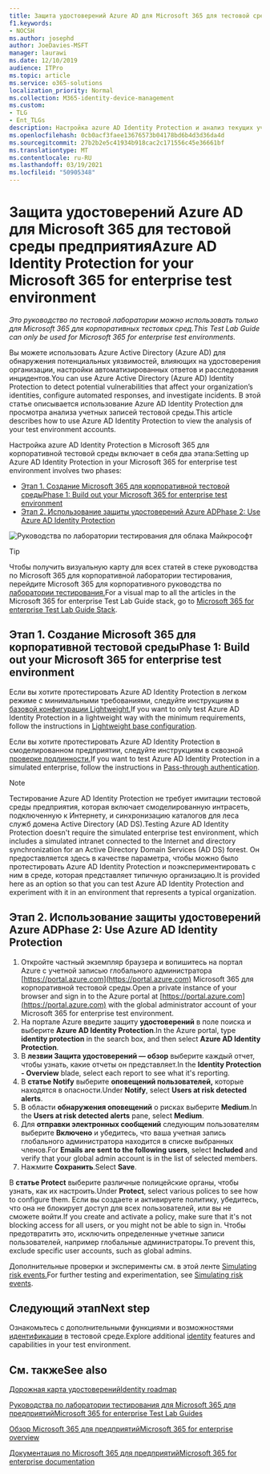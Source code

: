 ```yaml
---
title: Защита удостоверений Azure AD для Microsoft 365 для тестовой среды предприятия
f1.keywords:
- NOCSH
ms.author: josephd
author: JoeDavies-MSFT
manager: laurawi
ms.date: 12/10/2019
audience: ITPro
ms.topic: article
ms.service: o365-solutions
localization_priority: Normal
ms.collection: M365-identity-device-management
ms.custom:
- TLG
- Ent_TLGs
description: Настройка azure AD Identity Protection и анализ текущих учетных записей в Microsoft 365 для корпоративной тестовой среды.
ms.openlocfilehash: 0cb0acf3faee13676573b04178bd6b4d3d36da4d
ms.sourcegitcommit: 27b2b2e5c41934b918cac2c171556c45e36661bf
ms.translationtype: MT
ms.contentlocale: ru-RU
ms.lasthandoff: 03/19/2021
ms.locfileid: "50905348"
---
```

# <a name="azure-ad-identity-protection-for-your-microsoft-365-for-enterprise-test-environment"></a><span data-ttu-id="2ffe7-103">Защита удостоверений Azure AD для Microsoft 365 для тестовой среды предприятия</span><span class="sxs-lookup"><span data-stu-id="2ffe7-103">Azure AD Identity Protection for your Microsoft 365 for enterprise test environment</span></span>

<span data-ttu-id="2ffe7-104">*Это руководство по тестовой лаборатории можно использовать только для Microsoft 365 для корпоративных тестовых сред.*</span><span class="sxs-lookup"><span data-stu-id="2ffe7-104">*This Test Lab Guide can only be used for Microsoft 365 for enterprise test environments.*</span></span>

<span data-ttu-id="2ffe7-105">Вы можете использовать Azure Active Directory (Azure AD) для обнаружения потенциальных уязвимостей, влияющих на удостоверения организации, настройки автоматизированных ответов и расследования инцидентов.</span><span class="sxs-lookup"><span data-stu-id="2ffe7-105">You can use Azure Active Directory (Azure AD) Identity Protection to detect potential vulnerabilities that affect your organization’s identities, configure automated responses, and investigate incidents.</span></span> <span data-ttu-id="2ffe7-106">В этой статье описывается использование Azure AD Identity Protection для просмотра анализа учетных записей тестовой среды.</span><span class="sxs-lookup"><span data-stu-id="2ffe7-106">This article describes how to use Azure AD Identity Protection to view the analysis of your test environment accounts.</span></span>

<span data-ttu-id="2ffe7-107">Настройка azure AD Identity Protection в Microsoft 365 для корпоративной тестовой среды включает в себя два этапа:</span><span class="sxs-lookup"><span data-stu-id="2ffe7-107">Setting up Azure AD Identity Protection in your Microsoft 365 for enterprise test environment involves two phases:</span></span>

- [<span data-ttu-id="2ffe7-108">Этап 1. Создание Microsoft 365 для корпоративной тестовой среды</span><span class="sxs-lookup"><span data-stu-id="2ffe7-108">Phase 1: Build out your Microsoft 365 for enterprise test environment</span></span>](#phase-1-build-out-your-microsoft-365-for-enterprise-test-environment)
- [<span data-ttu-id="2ffe7-109">Этап 2. Использование защиты удостоверений Azure AD</span><span class="sxs-lookup"><span data-stu-id="2ffe7-109">Phase 2: Use Azure AD Identity Protection</span></span>](#phase-2-use-azure-ad-identity-protection)

![Руководства по лаборатории тестирования для облака Майкрософт](../media/m365-enterprise-test-lab-guides/cloud-tlg-icon.png) 
    
> [!TIP]
> <span data-ttu-id="2ffe7-111">Чтобы получить визуальную карту для всех статей в стеке руководства по Microsoft 365 для корпоративной лаборатории тестирования, перейдите Microsoft 365 для корпоративного руководства по [лаборатории тестирования.](../downloads/Microsoft365EnterpriseTLGStack.pdf)</span><span class="sxs-lookup"><span data-stu-id="2ffe7-111">For a visual map to all the articles in the Microsoft 365 for enterprise Test Lab Guide stack, go to [Microsoft 365 for enterprise Test Lab Guide Stack](../downloads/Microsoft365EnterpriseTLGStack.pdf).</span></span>
  
## <a name="phase-1-build-out-your-microsoft-365-for-enterprise-test-environment"></a><span data-ttu-id="2ffe7-112">Этап 1. Создание Microsoft 365 для корпоративной тестовой среды</span><span class="sxs-lookup"><span data-stu-id="2ffe7-112">Phase 1: Build out your Microsoft 365 for enterprise test environment</span></span>

<span data-ttu-id="2ffe7-113">Если вы хотите протестировать Azure AD Identity Protection в легком режиме с минимальными требованиями, следуйте инструкциям в [базовой конфигурации Lightweight.](lightweight-base-configuration-microsoft-365-enterprise.md)</span><span class="sxs-lookup"><span data-stu-id="2ffe7-113">If you want to only test Azure AD Identity Protection in a lightweight way with the minimum requirements, follow the instructions in [Lightweight base configuration](lightweight-base-configuration-microsoft-365-enterprise.md).</span></span>
  
<span data-ttu-id="2ffe7-114">Если вы хотите протестировать Azure AD Identity Protection в смоделированном предприятии, следуйте инструкциям в сквозной [проверке подлинности.](pass-through-auth-m365-ent-test-environment.md)</span><span class="sxs-lookup"><span data-stu-id="2ffe7-114">If you want to test Azure AD Identity Protection in a simulated enterprise, follow the instructions in [Pass-through authentication](pass-through-auth-m365-ent-test-environment.md).</span></span>
  
> [!NOTE]
> <span data-ttu-id="2ffe7-115">Тестирование Azure AD Identity Protection не требует имитации тестовой среды предприятия, которая включает смоделированную интрасеть, подключенную к Интернету, и синхронизацию каталогов для леса служб домена Active Directory (AD DS).</span><span class="sxs-lookup"><span data-stu-id="2ffe7-115">Testing Azure AD Identity Protection doesn't require the simulated enterprise test environment, which includes a simulated intranet connected to the Internet and directory synchronization for an Active Directory Domain Services (AD DS) forest.</span></span> <span data-ttu-id="2ffe7-116">Он предоставляется здесь в качестве параметра, чтобы можно было протестировать Azure AD Identity Protection и поэкспериментировать с ним в среде, которая представляет типичную организацию.</span><span class="sxs-lookup"><span data-stu-id="2ffe7-116">It is provided here as an option so that you can test Azure AD Identity Protection and experiment with it in an environment that represents a typical organization.</span></span>
  
## <a name="phase-2-use-azure-ad-identity-protection"></a><span data-ttu-id="2ffe7-117">Этап 2. Использование защиты удостоверений Azure AD</span><span class="sxs-lookup"><span data-stu-id="2ffe7-117">Phase 2: Use Azure AD Identity Protection</span></span>

1. <span data-ttu-id="2ffe7-118">Откройте частный экземпляр браузера и вопишитесь на портал Azure с учетной записью глобального администратора [https://portal.azure.com](https://portal.azure.com) Microsoft 365 для корпоративной тестовой среды.</span><span class="sxs-lookup"><span data-stu-id="2ffe7-118">Open a private instance of your browser and sign in to the Azure portal at [https://portal.azure.com](https://portal.azure.com) with the global administrator account of your Microsoft 365 for enterprise test environment.</span></span>
2. <span data-ttu-id="2ffe7-119">На портале Azure введите защиту **удостоверений** в поле поиска и выберите **Azure AD Identity Protection**.</span><span class="sxs-lookup"><span data-stu-id="2ffe7-119">In the Azure portal, type **identity protection** in the search box, and then select **Azure AD Identity Protection**.</span></span>
3. <span data-ttu-id="2ffe7-120">В **лезвии Защита удостоверений — обзор** выберите каждый отчет, чтобы узнать, какие отчеты он представляет.</span><span class="sxs-lookup"><span data-stu-id="2ffe7-120">In the **Identity Protection - Overview** blade, select each report to see what it's reporting.</span></span>
4. <span data-ttu-id="2ffe7-121">В **статье Notify** выберите **оповещений пользователей,** которые находятся в опасности.</span><span class="sxs-lookup"><span data-stu-id="2ffe7-121">Under **Notify**, select **Users at risk detected alerts**.</span></span>
5. <span data-ttu-id="2ffe7-122">В области **обнаружения оповещений** о рисках выберите **Medium**.</span><span class="sxs-lookup"><span data-stu-id="2ffe7-122">In the **Users at risk detected alerts** pane, select **Medium**.</span></span>
6. <span data-ttu-id="2ffe7-123">Для **отправки электронных сообщений** следующим пользователям выберите **Включено** и убедитесь, что ваша учетная запись глобального администратора находится в списке выбранных членов.</span><span class="sxs-lookup"><span data-stu-id="2ffe7-123">For **Emails are sent to the following users**, select **Included** and verify that your global admin account is in the list of selected members.</span></span>
7. <span data-ttu-id="2ffe7-124">Нажмите **Сохранить**.</span><span class="sxs-lookup"><span data-stu-id="2ffe7-124">Select **Save**.</span></span>

<span data-ttu-id="2ffe7-125">В **статье Protect** выберите различные полицейские органы, чтобы узнать, как их настроить.</span><span class="sxs-lookup"><span data-stu-id="2ffe7-125">Under **Protect**, select various polices to see how to configure them.</span></span> <span data-ttu-id="2ffe7-126">Если вы создаете и активируете политику, убедитесь, что она не блокирует доступ для всех пользователей, или вы не сможете войти.</span><span class="sxs-lookup"><span data-stu-id="2ffe7-126">If you create and activate a policy, make sure that it's not blocking access for all users, or you might not be able to sign in.</span></span> <span data-ttu-id="2ffe7-127">Чтобы предотвратить это, исключить определенные учетные записи пользователей, например глобальные администраторы.</span><span class="sxs-lookup"><span data-stu-id="2ffe7-127">To prevent this, exclude specific user accounts, such as global admins.</span></span>

<span data-ttu-id="2ffe7-128">Дополнительные проверки и эксперименты см. в этой ленте [Simulating risk events.](/azure/active-directory/active-directory-identityprotection-playbook)</span><span class="sxs-lookup"><span data-stu-id="2ffe7-128">For further testing and experimentation, see [Simulating risk events](/azure/active-directory/active-directory-identityprotection-playbook).</span></span>

## <a name="next-step"></a><span data-ttu-id="2ffe7-129">Следующий этап</span><span class="sxs-lookup"><span data-stu-id="2ffe7-129">Next step</span></span>

<span data-ttu-id="2ffe7-130">Ознакомьтесь с дополнительными функциями и возможностями [идентификации](m365-enterprise-test-lab-guides.md#identity) в тестовой среде.</span><span class="sxs-lookup"><span data-stu-id="2ffe7-130">Explore additional [identity](m365-enterprise-test-lab-guides.md#identity) features and capabilities in your test environment.</span></span>

## <a name="see-also"></a><span data-ttu-id="2ffe7-131">См. также</span><span class="sxs-lookup"><span data-stu-id="2ffe7-131">See also</span></span>

[<span data-ttu-id="2ffe7-132">Дорожная карта удостоверений</span><span class="sxs-lookup"><span data-stu-id="2ffe7-132">Identity roadmap</span></span>](identity-roadmap-microsoft-365.md)

[<span data-ttu-id="2ffe7-133">Руководства по лаборатории тестирования для Microsoft 365 для предприятий</span><span class="sxs-lookup"><span data-stu-id="2ffe7-133">Microsoft 365 for enterprise Test Lab Guides</span></span>](m365-enterprise-test-lab-guides.md)

[<span data-ttu-id="2ffe7-134">Обзор Microsoft 365 для предприятий</span><span class="sxs-lookup"><span data-stu-id="2ffe7-134">Microsoft 365 for enterprise overview</span></span>](microsoft-365-overview.md)

[<span data-ttu-id="2ffe7-135">Документация по Microsoft 365 для предприятий</span><span class="sxs-lookup"><span data-stu-id="2ffe7-135">Microsoft 365 for enterprise documentation</span></span>](/microsoft-365-enterprise/)